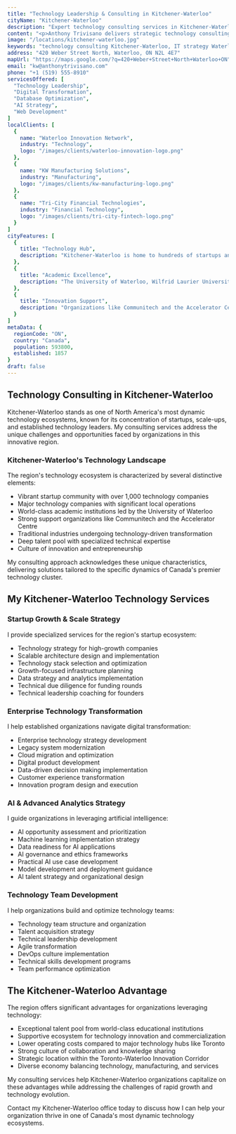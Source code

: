 ```yaml
---
title: "Technology Leadership & Consulting in Kitchener-Waterloo"
cityName: "Kitchener-Waterloo"
description: "Expert technology consulting services in Kitchener-Waterloo, Ontario. Specialized solutions for technology companies, startups, educational institutions, and traditional industries in Canada's Innovation Corridor."
content: "<p>Anthony Trivisano delivers strategic technology consulting services throughout Kitchener-Waterloo, helping organizations in Canada's premier technology hub maximize their potential. With expertise spanning from startup growth strategy to enterprise digital transformation, I provide guidance tailored to the unique innovation ecosystem of the region.</p><p>From emerging startups at Communitech to established technology leaders and traditional industries embracing digital transformation, I provide the strategic guidance needed to thrive in this dynamic technology landscape.</p>"
image: "/locations/kitchener-waterloo.jpg"
keywords: "technology consulting Kitchener-Waterloo, IT strategy Waterloo Region, startup consulting KW, digital transformation Innovation Corridor, database optimization tech triangle"
address: "420 Weber Street North, Waterloo, ON N2L 4E7"
mapUrl: "https://maps.google.com/?q=420+Weber+Street+North+Waterloo+ON"
email: "kw@anthonytrivisano.com"
phone: "+1 (519) 555-8910"
servicesOffered: [
  "Technology Leadership",
  "Digital Transformation",
  "Database Optimization",
  "AI Strategy",
  "Web Development"
]
localClients: [
  {
    name: "Waterloo Innovation Network",
    industry: "Technology",
    logo: "/images/clients/waterloo-innovation-logo.png"
  },
  {
    name: "KW Manufacturing Solutions",
    industry: "Manufacturing",
    logo: "/images/clients/kw-manufacturing-logo.png"
  },
  {
    name: "Tri-City Financial Technologies",
    industry: "Financial Technology",
    logo: "/images/clients/tri-city-fintech-logo.png"
  }
]
cityFeatures: [
  {
    title: "Technology Hub",
    description: "Kitchener-Waterloo is home to hundreds of startups and major technology companies in one of Canada's most dynamic innovation ecosystems."
  },
  {
    title: "Academic Excellence",
    description: "The University of Waterloo, Wilfrid Laurier University, and Conestoga College provide world-class talent and research capabilities."
  },
  {
    title: "Innovation Support",
    description: "Organizations like Communitech and the Accelerator Centre provide comprehensive support for technology innovation and commercialization."
  }
]
metaData: {
  regionCode: "ON",
  country: "Canada",
  population: 593800,
  established: 1857
}
draft: false
---
```


## Technology Consulting in Kitchener-Waterloo

Kitchener-Waterloo stands as one of North America's most dynamic technology ecosystems, known for its concentration of startups, scale-ups, and established technology leaders. My consulting services address the unique challenges and opportunities faced by organizations in this innovative region.

### Kitchener-Waterloo's Technology Landscape

The region's technology ecosystem is characterized by several distinctive elements:

- Vibrant startup community with over 1,000 technology companies
- Major technology companies with significant local operations
- World-class academic institutions led by the University of Waterloo
- Strong support organizations like Communitech and the Accelerator Centre
- Traditional industries undergoing technology-driven transformation
- Deep talent pool with specialized technical expertise
- Culture of innovation and entrepreneurship

My consulting approach acknowledges these unique characteristics, delivering solutions tailored to the specific dynamics of Canada's premier technology cluster.

## My Kitchener-Waterloo Technology Services

### Startup Growth & Scale Strategy

I provide specialized services for the region's startup ecosystem:

- Technology strategy for high-growth companies
- Scalable architecture design and implementation
- Technology stack selection and optimization
- Growth-focused infrastructure planning
- Data strategy and analytics implementation
- Technical due diligence for funding rounds
- Technical leadership coaching for founders

### Enterprise Technology Transformation

I help established organizations navigate digital transformation:

- Enterprise technology strategy development
- Legacy system modernization
- Cloud migration and optimization
- Digital product development
- Data-driven decision making implementation
- Customer experience transformation
- Innovation program design and execution

### AI & Advanced Analytics Strategy

I guide organizations in leveraging artificial intelligence:

- AI opportunity assessment and prioritization
- Machine learning implementation strategy
- Data readiness for AI applications
- AI governance and ethics frameworks
- Practical AI use case development
- Model development and deployment guidance
- AI talent strategy and organizational design

### Technology Team Development

I help organizations build and optimize technology teams:

- Technology team structure and organization
- Talent acquisition strategy
- Technical leadership development
- Agile transformation
- DevOps culture implementation
- Technical skills development programs
- Team performance optimization

## The Kitchener-Waterloo Advantage

The region offers significant advantages for organizations leveraging technology:

- Exceptional talent pool from world-class educational institutions
- Supportive ecosystem for technology innovation and commercialization
- Lower operating costs compared to major technology hubs like Toronto
- Strong culture of collaboration and knowledge sharing
- Strategic location within the Toronto-Waterloo Innovation Corridor
- Diverse economy balancing technology, manufacturing, and services

My consulting services help Kitchener-Waterloo organizations capitalize on these advantages while addressing the challenges of rapid growth and technology evolution.

Contact my Kitchener-Waterloo office today to discuss how I can help your organization thrive in one of Canada's most dynamic technology ecosystems.